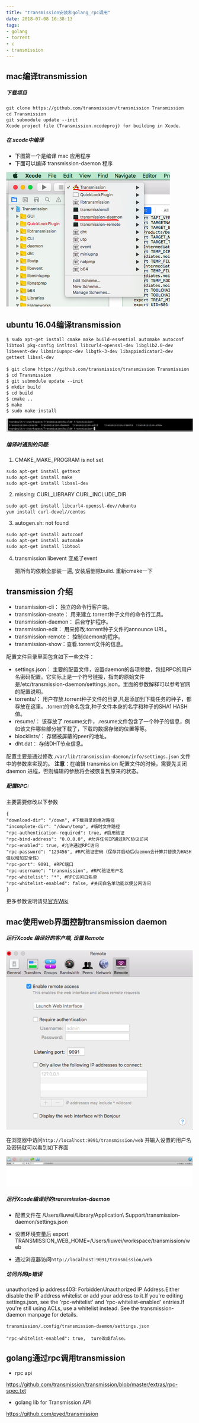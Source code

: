 ```yaml
---
title: "transmission安装和golang_rpc调用"
date: 2018-07-08 16:38:13
tags:
- golang
- torrent
- c
- transmission
---
```


## mac编译transmission

##### 下载项目

```
git clone https://github.com/transmission/transmission Transmission
cd Transmission
git submodule update --init
Xcode project file (Transmission.xcodeproj) for building in Xcode. 
```



##### 在 xcode中编译

+ 下图第一个是编译 mac 应用程序
+ 下面可以编译 transmission-daemon 程序

![1](transmission安装和golang_rpc调用/1.png)

<!-- more -->

## ubuntu 16.04编译transmission

```
$ sudo apt-get install cmake make build-essential automake autoconf libtool pkg-config intltool libcurl4-openssl-dev libglib2.0-dev libevent-dev libminiupnpc-dev libgtk-3-dev libappindicator3-dev gettext libssl-dev

$ git clone https://github.com/transmission/transmission Transmission
$ cd Transmission
$ git submodule update --init
$ mkdir build
$ cd build
$ cmake ..
$ make
$ sudo make install
```

![2](transmission安装和golang_rpc调用/2.png)



##### 编译时遇到的问题:

1. CMAKE_MAKE_PROGRAM is not set

```
sudo apt-get install gettext
sudo apt-get install make 
sudo apt-get install libssl-dev
```

2. missing: CURL_LIBRARY CURL_INCLUDE_DIR

```
sudo apt-get install libcurl4-openssl-dev//ubuntu
yum install curl-devel//centos
```

3. autogen.sh: not found

```
sudo apt-get install autoconf
sudo apt-get install automake
sudo apt-get install libtool
```

4. transmission libevent 变成了event

   把所有的依赖全部装一遍, 安装后删除build. 重新cmake一下



## transmission 介绍

- transmission-cli： 独立的命令行客户端。
- transmission-create： 用来建立.torrent种子文件的命令行工具。
- transmission-daemon： 后台守护程序。
- transmission-edit： 用来修改.torrent种子文件的announce URL。
- transmission-remote： 控制daemon的程序。
- transmission-show：查看.torrent文件的信息。



配置文件目录里面包含如下一些文件：

- settings.json： 主要的配置文件，设置daemon的各项参数，包括RPC的用户名密码配置。它实际上是一个符号链接，指向的原始文件是/etc/transmission-daemon/settings.json。里面的参数解释可以参考官网的配置说明。
- torrents/： 用户存放.torrent种子文件的目录,凡是添加到下载任务的种子，都存放在这里。.torrent的命名包含,种子文件本身的名字和种子的SHA1 HASH值。
- resume/： 该存放了.resume文件，.resume文件包含了一个种子的信息，例如该文件哪些部分被下载了，下载的数据存储的位置等等。
- blocklists/： 存储被屏蔽的peer的地址。
- dht.dat： 存储DHT节点信息。



配置主要是通过修改 `/var/lib/transmission-daemon/info/settings.json` 文件中的参数来实现的。 **注意**：在编辑 transmission 配置文件的时候，需要先关闭 daemon 进程，否则编辑的参数将会被恢复到原来的状态。



##### **配置RPC**:

 主要需要修改以下参数

```
{
"download-dir": "/down", #下载目录的绝对路径
"incomplete-dir": "/down/temp", #临时文件路径
"rpc-authentication-required": true, #启用验证
"rpc-bind-address": "0.0.0.0", #允许任何IP通过RPC协议访问
"rpc-enabled": true, #允许通过RPC访问
"rpc-password": "123456", #RPC验证密码（保存并启动后daemon会计算并替换为HASH值以增加安全性）
"rpc-port": 9091, #RPC端口
"rpc-username": "transmission", #RPC验证用户名
"rpc-whitelist": "*", #RPC访问白名单
"rpc-whitelist-enabled": false, #关闭白名单功能以便公网访问
}
```

更多参数说明请见[官方Wiki](https://github.com/transmission/transmission/wiki/Editing-Configuration-Files)



## mac使用web界面控制transmission daemon



##### 运行Xcode 编译好的客户端, 设置 Remote



![2](transmission安装和golang_rpc调用/3.png)

在浏览器中访问`http://localhost:9091/transmission/web` 并输入设置的用户名及密码就可以看到如下界面

![2](transmission安装和golang_rpc调用/4.png)

##### 运行Xcode编译好的transmission-daemon

  

+ 配置文件在 /Users/liuwei/Library/Application\ Support/transmission-daemon/settings.json

+ 设置环境变量后 export TRANSMISSION_WEB_HOME=/Users/liuwei/workspace/transmission/web

+ 通过浏览器访问`http://localhost:9091/transmission/web`



##### 访问外网ip错误

unauthorized ip address403: ForbiddenUnauthorized IP Address.Either disable the IP address whitelist or add your address to it.If you're editing settings.json, see the 'rpc-whitelist' and 'rpc-whitelist-enabled' entries.If you're still using ACLs, use a whitelist instead. See the transmission-daemon manpage for details.

```
transmission/.config/transmission-daemon/settings.json  

"rpc-whitelist-enabled": true,  ture改成false。
```



## golang通过rpc调用transmission



+ rpc api

https://github.com/transmission/transmission/blob/master/extras/rpc-spec.txt



+ golang lib for Transmission API

https://github.com/pyed/transmission